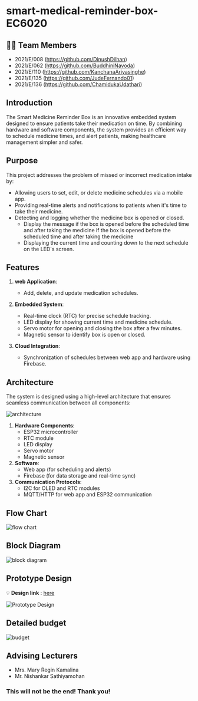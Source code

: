 # smart-medical-reminder-box-EC6020
## 👩‍💻 Team Members

- 2021/E/008 (https://github.com/DinushDilhan)
- 2021/E/062 (https://github.com/BuddhiniNavoda)
- 2021/E/110 (https://github.com/KanchanaAriyasinghe)
- 2021/E/135 (https://github.com/JudeFernando01)
- 2021/E/136 (https://github.com/ChamidukaUdathari)

##  Introduction
The Smart Medicine Reminder Box is an innovative embedded system designed to ensure patients take their medication on time. By combining hardware and software components, the system provides an efficient way to schedule medicine times, and alert patients, making healthcare management simpler and safer.

##  Purpose
This project addresses the problem of missed or incorrect medication intake by:
- Allowing users to set, edit, or delete medicine schedules via a mobile app.
- Providing real-time alerts and notifications to patients when it's time to take their medicine.
- Detecting and logging whether the medicine box is opened or closed.
  - Display the message  if the box is opened before the scheduled time and after taking the medicine
  if the box is opened before the scheduled time and after taking the medicine
  - Displaying the current time and counting down to the next schedule on the LED's screen.

##  Features
1. **web Application**:
   - Add, delete, and update medication schedules.

2. **Embedded System**:
   - Real-time clock (RTC) for precise schedule tracking.
   - LED display for showing current time and medicine schedule.
   - Servo motor for opening and closing the box after a few minutes.
   - Magnetic sensor to identify box is open or closed.
3. **Cloud Integration**:
   - Synchronization of schedules between web app and hardware using Firebase.

##  Architecture
The system is designed using a high-level architecture that ensures seamless communication between all components:

  ![architecture](https://github.com/BuddhiniNavoda/smart-medical-reminder-box-EC6020/blob/main/Block_Diagram/Architechture_new.png?raw=true)
1. **Hardware Components**: 
   - ESP32 microcontroller
   - RTC module
   - LED display
   - Servo motor
   - Magnetic sensor
2. **Software**:
   - Web app (for scheduling and alerts)
   - Firebase (for data storage and real-time sync)
3. **Communication Protocols**:
   - I2C for OLED and RTC modules
   - MQTT/HTTP for web app and ESP32 communication
     
## Flow Chart
  ![flow chart](https://github.com/BuddhiniNavoda/smart-medical-reminder-box-EC6020/blob/main/Flow_Chart/flow%20chart.PNG?raw=true)

## Block Diagram
  ![block diagram](https://github.com/BuddhiniNavoda/smart-medical-reminder-box-EC6020/blob/main/Block_Diagram/Block%20diagram_1.jpg?raw=true)


## Prototype Design


  💡  **Design link** : [here](https://wokwi.com/projects/421039257316816897)


  
  ![Prototype Design](https://github.com/BuddhiniNavoda/smart-medical-reminder-box-EC6020/blob/main/Design/prototype%20design_1.jpg?raw=true
)

## Detailed budget
  ![budget](https://github.com/BuddhiniNavoda/smart-medical-reminder-box-EC6020/blob/main/Project_Proposal/buget_1.jpg?raw=true)


## Advising Lecturers
  - Mrs. Mary Regin Kamalina
  - Mr. Nishankar Sathiyamohan

### This will not be the end! Thank you!
  

   

